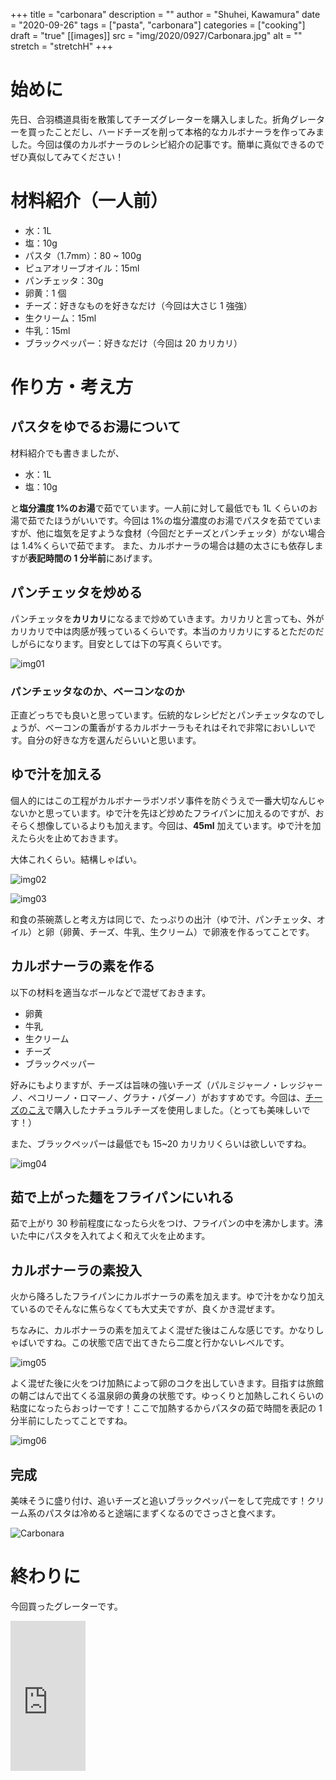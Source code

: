 +++
title = "carbonara"
description = ""
author = "Shuhei, Kawamura"
date = "2020-09-26"
tags = ["pasta", "carbonara"]
categories = ["cooking"]
draft = "true"
[[images]]
  src = "img/2020/0927/Carbonara.jpg"
  alt = ""
  stretch = "stretchH"
+++

# 始めに

先日、合羽橋道具街を散策してチーズグレーターを購入しました。折角グレーターを買ったことだし、ハードチーズを削って本格的なカルボナーラを作ってみました。今回は僕のカルボナーラのレシピ紹介の記事です。簡単に真似できるのでぜひ真似してみてください！

# 材料紹介（一人前）

- 水：1L
- 塩：10g
- パスタ（1.7mm）：80 ~ 100g
- ピュアオリーブオイル：15ml
- パンチェッタ：30g
- 卵黄：1 個
- チーズ：好きなものを好きなだけ（今回は大さじ 1 強強）
- 生クリーム：15ml
- 牛乳：15ml
- ブラックペッパー：好きなだけ（今回は 20 カリカリ）

# 作り方・考え方

## パスタをゆでるお湯について

材料紹介でも書きましたが、

- 水：1L
- 塩：10g

と**塩分濃度 1%のお湯**で茹でています。一人前に対して最低でも 1L くらいのお湯で茹でたほうがいいです。今回は 1%の塩分濃度のお湯でパスタを茹でていますが、他に塩気を足すような食材（今回だとチーズとパンチェッタ）がない場合は 1.4%くらいで茹でます。
また、カルボナーラの場合は麺の太さにも依存しますが**表記時間の 1 分半前**にあげます。

## パンチェッタを炒める

パンチェッタを**カリカリ**になるまで炒めていきます。カリカリと言っても、外がカリカリで中は肉感が残っているくらいです。本当のカリカリにするとただのだしがらになります。目安としては下の写真くらいです。

![img01](https://shukawam.github.io/blog/img/2020/0927/img01.jpg)

### パンチェッタなのか、ベーコンなのか

正直どっちでも良いと思っています。伝統的なレシピだとパンチェッタなのでしょうが、ベーコンの薫香がするカルボナーラもそれはそれで非常においしいです。自分の好きな方を選んだらいいと思います。

## ゆで汁を加える

個人的にはこの工程がカルボナーラボソボソ事件を防ぐうえで一番大切なんじゃないかと思っています。ゆで汁を先ほど炒めたフライパンに加えるのですが、おそらく想像しているよりも加えます。今回は、**45ml** 加えています。ゆで汁を加えたら火を止めておきます。

大体これくらい。結構しゃばい。

![img02](https://shukawam.github.io/blog/img/2020/0927/img02.JPG)

![img03](https://shukawam.github.io/blog/img/2020/0927/img03.JPG)

和食の茶碗蒸しと考え方は同じで、たっぷりの出汁（ゆで汁、パンチェッタ、オイル）と卵（卵黄、チーズ、牛乳、生クリーム）で卵液を作るってことです。

## カルボナーラの素を作る

以下の材料を適当なボールなどで混ぜておきます。

- 卵黄
- 牛乳
- 生クリーム
- チーズ
- ブラックペッパー

好みにもよりますが、チーズは旨味の強いチーズ（パルミジャーノ・レッジャーノ、ペコリーノ・ロマーノ、グラナ・パダーノ）がおすすめです。今回は、[チーズのこえ](https://cheese-voice.stores.jp/)で購入したナチュラルチーズを使用しました。（とっても美味しいです！）

また、ブラックペッパーは最低でも 15~20 カリカリくらいは欲しいですね。

![img04](https://shukawam.github.io/blog/img/2020/0927/img04.jpg)

## 茹で上がった麺をフライパンにいれる

茹で上がり 30 秒前程度になったら火をつけ、フライパンの中を沸かします。沸いた中にパスタを入れてよく和えて火を止めます。

## カルボナーラの素投入

火から降ろしたフライパンにカルボナーラの素を加えます。ゆで汁をかなり加えているのでそんなに焦らなくても大丈夫ですが、良くかき混ぜます。

ちなみに、カルボナーラの素を加えてよく混ぜた後はこんな感じです。かなりしゃばいですね。この状態で店で出てきたら二度と行かないレベルです。

![img05](https://shukawam.github.io/blog/img/2020/0927/img05.jpg)

よく混ぜた後に火をつけ加熱によって卵のコクを出していきます。目指すは旅館の朝ごはんで出てくる温泉卵の黄身の状態です。ゆっくりと加熱しこれくらいの粘度になったらおっけーです！ここで加熱するからパスタの茹で時間を表記の 1 分半前にしたってことですね。

![img06](https://shukawam.github.io/blog/img/2020/0927/img06.jpg)

## 完成

美味そうに盛り付け、追いチーズと追いブラックペッパーをして完成です！クリーム系のパスタは冷めると途端にまずくなるのでさっさと食べます。

![Carbonara](https://shukawam.github.io/blog/img/2020/0927/Carbonara.jpg)

# 終わりに

今回買ったグレーターです。

<iframe style="width:120px;height:240px;" marginwidth="0" marginheight="0" scrolling="no" frameborder="0" src="https://rcm-fe.amazon-adsystem.com/e/cm?ref=tf_til&t=kawash0d-22&m=amazon&o=9&p=8&l=as1&IS1=1&detail=1&asins=B00151WA06&linkId=747e468fe4669ba692de476b2c79da5c&bc1=FFFFFF&lt1=_top&fc1=333333&lc1=0066C0&bg1=FFFFFF&f=ifr">
    </iframe>
